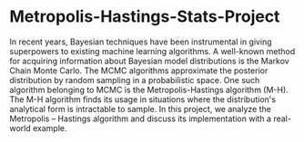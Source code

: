 # Metropolis-Hastings-Stats-Project
In recent years, Bayesian techniques have been instrumental in giving superpowers to existing machine learning algorithms. A well-known method for acquiring information about Bayesian model distributions is the Markov Chain Monte Carlo. The MCMC algorithms approximate the posterior distribution by random sampling in a probabilistic space. One such algorithm belonging to MCMC is the Metropolis-Hastings algorithm (M-H). The M-H algorithm finds its usage in situations where the distribution's analytical form is intractable to sample. In this project, we analyze the Metropolis – Hastings algorithm and discuss its implementation with a real-world example.
